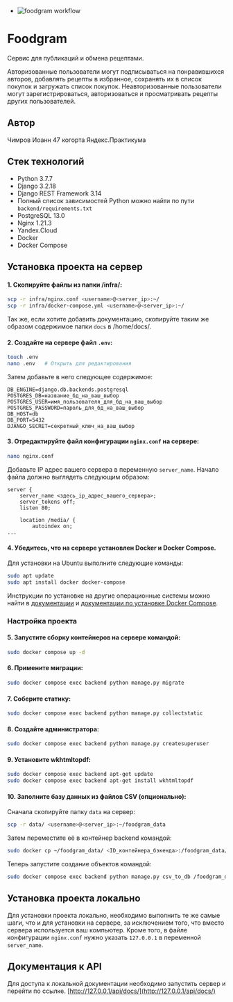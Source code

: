 - ![foodgram workflow](https://github.com/ioann7/foodgram-project-react/actions/workflows/foodgram_workflow.yml/badge.svg)
# Foodgram
Cервис для публикаций и обмена рецептами.

Авторизованные пользователи могут подписываться на понравившихся авторов, добавлять рецепты в избранное, сохранять их в список покупок и загружать список покупок. Неавторизованные пользователи могут зарегистрироваться, авторизоваться и просматривать рецепты других пользователей.

## Автор
Чимров Иоанн 47 когорта Яндекс.Практикума

## Стек технологий
- Python 3.7.7
- Django 3.2.18
- Django REST Framework 3.14
- Полный список зависимостей Python можно найти по пути `backend/requirements.txt`
- PostgreSQL 13.0
- Nginx 1.21.3
- Yandex.Cloud
- Docker
- Docker Compose

## Установка проекта на сервер
#### 1. Скопируйте файлы из папки /infra/:
```bash
scp -r infra/nginx.conf <username>@<server_ip>:~/
scp -r infra/docker-compose.yml <username>@<server_ip>:~/
```
Так же, если хотите добавить документацию, скопируйте таким же образом содержимое папки `docs` в /home/docs/.

#### 2. Создайте на сервере файл `.env`:
```bash
touch .env
nano .env   # Открыть для редактирования
```

Затем добавьте в него следующее содержимое:
```
DB_ENGINE=django.db.backends.postgresql
POSTGRES_DB=название_бд_на_ваш_выбор
POSTGRES_USER=имя_пользователя_для_бд_на_ваш_выбор
POSTGRES_PASSWORD=пароль_для_бд_на_ваш_выбор
DB_HOST=db
DB_PORT=5432
DJANGO_SECRET=секретный_ключ_на_ваш_выбор
```

#### 3. Отредактируйте файл конфигурации `nginx.conf` на сервере:
```bash
nano nginx.conf
```

Добавьте IP адрес вашего сервера в переменную `server_name`. Начало файла должно выглядеть следующим образом:
```
server {
    server_name <здесь_ip_адрес_вашего_сервера>;
    server_tokens off;
    listen 80;

    location /media/ {
        autoindex on;
...
```

#### 4. Убедитесь, что на сервере установлен Docker и Docker Compose.

Для установки на Ubuntu выполните следующие команды:
```bash
sudo apt update
sudo apt install docker docker-compose
```

Инструкции по установке на другие операционные системы можно найти в [документации](https://docs.docker.com/engine/install/) и [документации по установке Docker Compose](https://docs.docker.com/compose/install/).

### Настройка проекта

#### 5. Запустите сборку контейнеров на сервере командой:
```bash
sudo docker compose up -d
```

#### 6. Примените миграции:
```bash
sudo docker compose exec backend python manage.py migrate
```

#### 7. Соберите статику:
```bash
sudo docker compose exec backend python manage.py collectstatic
```

#### 8. Создайте администратора:
```bash
sudo docker compose exec backend python manage.py createsuperuser
```

#### 9. Установите wkhtmltopdf:
```bash
sudo docker compose exec backend apt-get update
sudo docker compose exec backend apt-get install wkhtmltopdf
```

#### 10. Заполните базу данных из файлов CSV (опционально):

Сначала скопируйте папку `data` на сервер:
```bash
scp -r data/ <username>@<server_ip>:~/foodgram_data
```

Затем переместите её в контейнер backend командой:
```bash
sudo docker cp ~/foodgram_data/ <ID_контейнера_бэкенда>:/foodgram_data/

```

Теперь запустите создание объектов командой:
```bash
sudo docker compose exec backend python manage.py csv_to_db /foodgram_data/ all
```

## Установка проекта локально
Для установки проекта локально, необходимо выполнить те же самые шаги, что и для установки на сервере, за исключением того, что вместо сервера используется ваш компьютер. Кроме того, в файле конфигурации `nginx.conf` нужно указать `127.0.0.1` в переменной `server_name`.


## Документация к API
Для доступа к локальной документации необходимо запустить сервер и перейти по ссылке.
[http://127.0.0.1/api/docs/](http://127.0.0.1/api/docs/)
